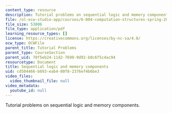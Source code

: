 ```yaml
---
content_type: resource
description: Tutorial problems on sequential logic and memory components.
file: /ol-ocw-studio-app/courses/6-004-computation-structures-spring-2009/cd504466b693eab480f82376ef4b6be3_MIT6004s09tutor06.pdf
file_size: 53806
file_type: application/pdf
learning_resource_types: []
license: https://creativecommons.org/licenses/by-nc-sa/4.0/
ocw_type: OCWFile
parent_title: Tutorial Problems
parent_type: CourseSection
parent_uid: 70f5eb24-11d2-7699-9d92-b0c6f5c4ac94
resourcetype: Document
title: Sequential logic and memory components
uid: cd504466-b693-eab4-80f8-2376ef4b6be3
video_files:
  video_thumbnail_file: null
video_metadata:
  youtube_id: null
---
```

Tutorial problems on sequential logic and memory components.